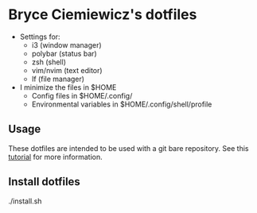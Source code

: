 # Bryce Ciemiewicz's dotfiles 

- Settings for:
	- i3 (window manager)
	- polybar (status bar)
	- zsh (shell)
	- vim/nvim (text editor)
	- lf (file manager)
- I minimize the files in $HOME
	- Config files in $HOME/.config/
	- Environmental variables in $HOME/.config/shell/profile

## Usage
These dotfiles are intended to be used with a git bare repository. See this [tutorial](https://www.atlassian.com/git/tutorials/dotfiles) for more information.

## Install dotfiles

./install.sh
